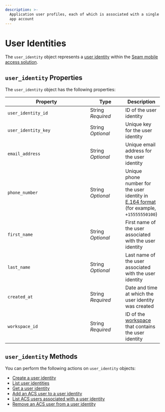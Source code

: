 ```yaml
---
description: >-
  Application user profiles, each of which is associated with a single mobile
  app account
---
```


# User Identities

The `user_identity` object represents a [user identity](../../../products/mobile-access-in-development/managing-mobile-app-user-accounts-with-user-identities.md#what-is-a-user-identity) within the [Seam mobile access solution](../../../products/mobile-access-in-development/).

## `user_identity` Properties

The `user_identity` object has the following properties:

<table><thead><tr><th width="309">Property</th><th width="114">Type</th><th>Description</th></tr></thead><tbody><tr><td><code>user_identity_id</code></td><td>String<br><em>Required</em></td><td>ID of the user identity</td></tr><tr><td><code>user_identity_key</code></td><td>String<br><em>Optional</em></td><td>Unique key for the user identity</td></tr><tr><td><code>email_address</code></td><td>String<br><em>Optional</em></td><td>Unique email address for the user identity</td></tr><tr><td><code>phone_number</code></td><td>String<br><em>Optional</em></td><td>Unique phone number for the user identity in <a href="https://www.itu.int/rec/T-REC-E.164/en">E.164 format</a> (for example, <code>+15555550100</code>)</td></tr><tr><td><code>first_name</code></td><td>String<br><em>Optional</em></td><td>First name of the user associated with the user identity</td></tr><tr><td><code>last_name</code></td><td>String<br><em>Optional</em></td><td>Last name of the user associated with the user identity</td></tr><tr><td><code>created_at</code></td><td>String<br><em>Required</em></td><td>Date and time at which the user identity was created</td></tr><tr><td><code>workspace_id</code></td><td>String<br><em>Required</em></td><td>ID of the <a href="../../../core-concepts/workspaces/">workspace</a> that contains the user identity</td></tr></tbody></table>

## `user_identity` Methods

You can perform the following actions on `user_identity` objects:

* [Create a user identity](create-a-user-identity.md)
* [List user identities](list-user-identities.md)
* [Get a user identity](get-a-user-identity.md)
* [Add an ACS user to a user identity](add-an-acs-user-to-a-user-identity.md)
* [List ACS users associated with a user identity](list-acs-users-associated-with-a-user-identity.md)
* [Remove an ACS user from a user identity](remove-an-acs-user-from-a-user-identity.md)

